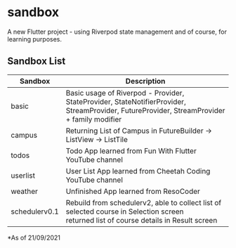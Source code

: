 # sandbox

A new Flutter project - using Riverpod state management and of course, for learning purposes.

## Sandbox List

| Sandbox        | Description |
| -------------- | ------------|
| basic          | Basic usage of Riverpod - Provider, StateProvider, StateNotifierProvider,<br>StreamProvider, FutureProvider, StreamProvider + family modifier|
| campus         | Returning List of Campus in FutureBuilder -> ListView ->  ListTile |
| todos          | Todo App learned from Fun With Flutter YouTube channel |
| userlist       | User List App learned from Cheetah Coding YouTube channel |
| weather        | Unfinished App learned from ResoCoder |
| schedulerv0.1  | Rebuild from schedulerv2, able to collect list of selected course in Selection screen<br>returned list of course details in Result screen |

*As of 21/09/2021
